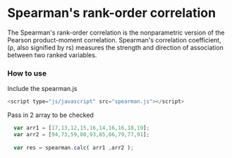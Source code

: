 # Spearman's rank-order correlation
The Spearman's rank-order correlation is the nonparametric version of the Pearson product-moment correlation. Spearman's correlation coefficient, (ρ, also signified by rs) measures the strength and direction of association between two ranked variables.

### How to use
Include the spearman.js
``` js
<script type="js/javascript" src="spearman.js"></script>
```
Pass in 2 array to be checked
``` js
  var arr1 = [17,13,12,15,16,14,16,16,18,19];
  var arr2 = [94,73,59,80,93,85,66,79,77,91];
  
  var res = spearman.calc( arr1 ,arr2 );  
```
